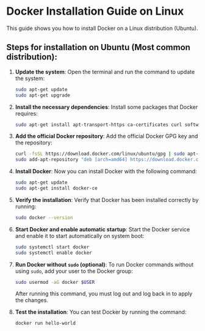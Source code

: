 
# Docker Installation Guide on Linux

This guide shows you how to install Docker on a Linux distribution (Ubuntu).

## Steps for installation on Ubuntu (Most common distribution):

1. **Update the system**:
   Open the terminal and run the command to update the system:
   ```bash
   sudo apt-get update
   sudo apt-get upgrade
   ```

2. **Install the necessary dependencies**:
   Install some packages that Docker requires:
   ```bash
   sudo apt-get install apt-transport-https ca-certificates curl software-properties-common
   ```

3. **Add the official Docker repository**:
   Add the official Docker GPG key and the repository:
   ```bash
   curl -fsSL https://download.docker.com/linux/ubuntu/gpg | sudo apt-key add -
   sudo add-apt-repository "deb [arch=amd64] https://download.docker.com/linux/ubuntu $(lsb_release -cs) stable"
   ```

4. **Install Docker**:
   Now you can install Docker with the following command:
   ```bash
   sudo apt-get update
   sudo apt-get install docker-ce
   ```

5. **Verify the installation**:
   Verify that Docker has been installed correctly by running:
   ```bash
   sudo docker --version
   ```

6. **Start Docker and enable automatic startup**:
   Start the Docker service and enable it to start automatically on system boot:
   ```bash
   sudo systemctl start docker
   sudo systemctl enable docker
   ```

7. **Run Docker without `sudo` (optional)**:
   To run Docker commands without using `sudo`, add your user to the Docker group:
   ```bash
   sudo usermod -aG docker $USER
   ```
   After running this command, you must log out and log back in to apply the changes.

8. **Test the installation**:
   You can test Docker by running the command:
   ```bash
   docker run hello-world
   ```

